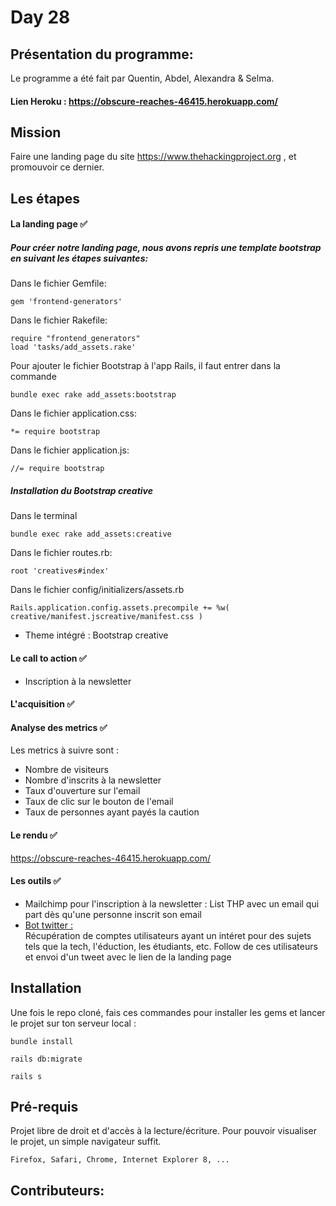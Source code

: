 # Day 28

## Présentation du programme:
Le programme a été fait par Quentin, Abdel, Alexandra & Selma. 

#### Lien Heroku : https://obscure-reaches-46415.herokuapp.com/

## Mission

Faire une landing page du site https://www.thehackingproject.org , et promouvoir ce dernier.


## Les étapes 


#### La landing page ✅
##### Pour créer notre landing page, nous avons repris une template bootstrap en suivant les étapes suivantes:

Dans le fichier Gemfile:

```
gem 'frontend-generators'
```

Dans le fichier Rakefile:
	
```
require "frontend_generators"
load 'tasks/add_assets.rake'
```

Pour ajouter le fichier Bootstrap à l'app Rails, il faut entrer dans la commande 

```
bundle exec rake add_assets:bootstrap
```

Dans  le fichier application.css:

```
*= require bootstrap
```
Dans  le fichier  application.js:

```
//= require bootstrap
```
    
 ##### Installation du Bootstrap creative 

Dans le terminal 
``` 
bundle exec rake add_assets:creative
```

Dans le fichier routes.rb:
```
root 'creatives#index'
```

Dans le fichier config/initializers/assets.rb
```
Rails.application.config.assets.precompile += %w( creative/manifest.jscreative/manifest.css )
````


- Theme intégré : Bootstrap creative

#### Le call to action ✅

- Inscription à la newsletter

#### L'acquisition ✅

#### Analyse des metrics ✅

Les metrics à suivre sont : 
- Nombre de visiteurs
- Nombre d'inscrits à la newsletter
- Taux d'ouverture sur l'email
- Taux de clic sur le bouton de l'email
- Taux de personnes ayant payés la caution

#### Le rendu ✅

https://obscure-reaches-46415.herokuapp.com/

#### Les outils ✅

- Mailchimp pour l'inscription à la newsletter : 
List THP avec un email qui part dès qu'une personne inscrit son email
- <a href="https://github.com/alexandradlg/bot_twitter">Bot twitter :</a></br>
Récupération de comptes utilisateurs ayant un intéret pour des sujets tels que la tech, l'éduction, les étudiants, etc. Follow de ces utilisateurs et envoi d'un tweet avec le lien de la landing page


## Installation

Une fois le repo cloné, fais ces commandes pour installer les gems et lancer le projet sur ton serveur local :


```
bundle install 
```

```
rails db:migrate 
```

```
rails s
```


## Pré-requis

Projet libre de droit et d'accès à la lecture/écriture. Pour pouvoir visualiser le projet, un simple navigateur suffit.
```
Firefox, Safari, Chrome, Internet Explorer 8, ...
```









## Contributeurs:


